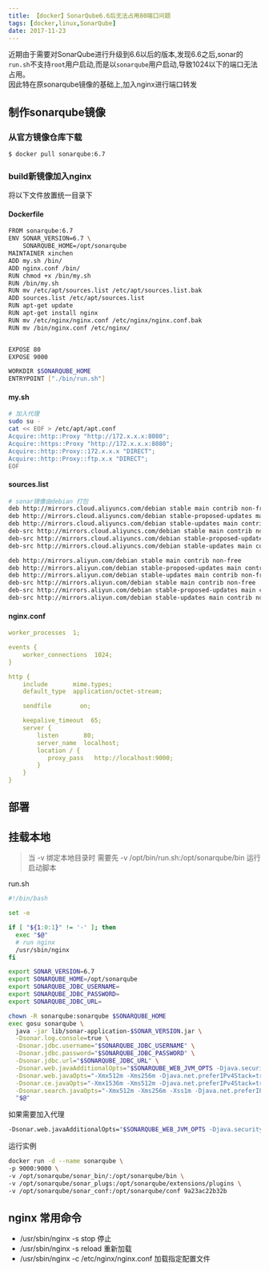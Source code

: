 ```yaml
---
title: 【docker】SonarQube6.6后无法占用80端口问题
tags: [docker,linux,SonarQube]
date: 2017-11-23
---
```


近期由于需要对SonarQube进行升级到6.6以后的版本,发现6.6之后,sonar的`run.sh`不支持`root`用户启动,而是以`sonarqube`用户启动,导致1024以下的端口无法占用。  
因此特在原sonarqube镜像的基础上,加入nginx进行端口转发


## 制作sonarqube镜像

### 从官方镜像仓库下载

``` bash
$ docker pull sonarqube:6.7
```
### build新镜像加入nginx
将以下文件放置统一目录下
#### Dockerfile
```bash
FROM sonarqube:6.7
ENV SONAR_VERSION=6.7 \
    SONARQUBE_HOME=/opt/sonarqube 
MAINTAINER xinchen
ADD my.sh /bin/
ADD nginx.conf /bin/
RUN chmod +x /bin/my.sh
RUN /bin/my.sh
RUN mv /etc/apt/sources.list /etc/apt/sources.list.bak
ADD sources.list /etc/apt/sources.list
RUN apt-get update
RUN apt-get install nginx
RUN mv /etc/nginx/nginx.conf /etc/nginx/nginx.conf.bak
RUN mv /bin/nginx.conf /etc/nginx/


EXPOSE 80
EXPOSE 9000

WORKDIR $SONARQUBE_HOME
ENTRYPOINT ["./bin/run.sh"]
```

#### my.sh
```bash
# 加入代理 
sudo su -
cat << EOF > /etc/apt/apt.conf
Acquire::http::Proxy "http://172.x.x.x:8080";
Acquire::https::Proxy "http://172.x.x.x:8080";
Acquire::http::Proxy::172.x.x.x "DIRECT";
Acquire::http::Proxy::ftp.x.x "DIRECT";
EOF
```

#### sources.list
```bash
# sonar镜像由debian 打包
deb http://mirrors.cloud.aliyuncs.com/debian stable main contrib non-free
deb http://mirrors.cloud.aliyuncs.com/debian stable-proposed-updates main contrib non-free
deb http://mirrors.cloud.aliyuncs.com/debian stable-updates main contrib non-free
deb-src http://mirrors.cloud.aliyuncs.com/debian stable main contrib non-free
deb-src http://mirrors.cloud.aliyuncs.com/debian stable-proposed-updates main contrib non-free
deb-src http://mirrors.cloud.aliyuncs.com/debian stable-updates main contrib non-free

deb http://mirrors.aliyun.com/debian stable main contrib non-free
deb http://mirrors.aliyun.com/debian stable-proposed-updates main contrib non-free
deb http://mirrors.aliyun.com/debian stable-updates main contrib non-free
deb-src http://mirrors.aliyun.com/debian stable main contrib non-free
deb-src http://mirrors.aliyun.com/debian stable-proposed-updates main contrib non-free
deb-src http://mirrors.aliyun.com/debian stable-updates main contrib non-free
```
#### nginx.conf
```yml
worker_processes  1;

events {
    worker_connections  1024;
}

http {
    include       mime.types;
    default_type  application/octet-stream;

    sendfile        on;

    keepalive_timeout  65;
    server {
        listen       80;
        server_name  localhost;
        location / {
           proxy_pass   http://localhost:9000; 
        }
    }
}
```

## 部署

## 挂载本地

> 当 -v 绑定本地目录时
> 需要先 -v /opt/bin/run.sh:/opt/sonarqube/bin 运行启动脚本

run.sh
```sh
#!/bin/bash

set -e

if [ "${1:0:1}" != '-' ]; then
  exec "$@"
  # run nginx
  /usr/sbin/nginx
fi

export SONAR_VERSION=6.7
export SONARQUBE_HOME=/opt/sonarqube
export SONARQUBE_JDBC_USERNAME=
export SONARQUBE_JDBC_PASSWORD=
export SONARQUBE_JDBC_URL=

chown -R sonarqube:sonarqube $SONARQUBE_HOME
exec gosu sonarqube \
  java -jar lib/sonar-application-$SONAR_VERSION.jar \
  -Dsonar.log.console=true \
  -Dsonar.jdbc.username="$SONARQUBE_JDBC_USERNAME" \
  -Dsonar.jdbc.password="$SONARQUBE_JDBC_PASSWORD" \
  -Dsonar.jdbc.url="$SONARQUBE_JDBC_URL" \
  -Dsonar.web.javaAdditionalOpts="$SONARQUBE_WEB_JVM_OPTS -Djava.security.egd=file:/dev/./urandom" \
  -Dsonar.web.javaOpts="-Xmx512m -Xms256m -Djava.net.preferIPv4Stack=true -server" \
  -Dsonar.ce.javaOpts="-Xmx1536m -Xms512m -Djava.net.preferIPv4Stack=true -server" \
  -Dsonar.search.javaOpts="-Xmx512m -Xms256m -Xss1m -Djava.net.preferIPv4Stack=true" \
  "$@"
```
如果需要加入代理
```sh
-Dsonar.web.javaAdditionalOpts="$SONARQUBE_WEB_JVM_OPTS -Djava.security.egd=file:/dev/./urandom -Dhttp.proxyHost=172.x.x.x -Dhttp.proxyPort=8080 -Dhttps.proxyHost=172.x.x.x -Dhttps.proxyPort=8080" \
```

运行实例
```bash
docker run -d --name sonarqube \ 
-p 9000:9000 \
-v /opt/sonarqube/sonar_bin/:/opt/sonarqube/bin \
-v /opt/sonarqube/sonar_plugs:/opt/sonarqube/extensions/plugins \ 
-v /opt/sonarqube/sonar_conf:/opt/sonarqube/conf 9a23ac22b32b
```

## nginx 常用命令
-  /usr/sbin/nginx -s stop  停止
-  /usr/sbin/nginx -s reload  重新加载
-  /usr/sbin/nginx -c /etc/nginx/nginx.conf  加载指定配置文件



